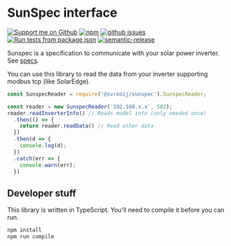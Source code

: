 # SunSpec interface

[![Support me on Github][badge_sponsor]][link_sponsor]
[![npm][badge_npm]][link_npm]
[![github issues][badge_issues]][link_issues]
[![Run tests from package.json][badge_build]][link_build]
[![semantic-release][badge_semantic]][link_semantic]

Sunspec is a specification to communicate with your solar power inverter. See [specs](https://www.solaredge.com/sites/default/files/sunspec-implementation-technical-note.pdf).

You can use this library to read the data from your inverter supporting modbus tcp (like SolarEdge).

```JavaScript
const SunspecReader = require('@svrooij/sunspec').SunspecReader;

const reader = new SunspecReader('192.168.x.x', 502);
reader.readInverterInfo() // Reads model info (only needed once)
  .then(() => {
    return reader.readData() // Read other data
  })
  .then(d => {
    console.log(d);
  })
  .catch(err => {
    console.warn(err);
  })
```

## Developer stuff

This library is written in TypeScript. You'll need to compile it before you can run.

```bash
npm install
npm run compile
```

[badge_sponsor]: https://img.shields.io/badge/Sponsor-on%20Github-red
[badge_issues]: https://img.shields.io/github/issues/svrooij/sunspec
[badge_npm]: https://img.shields.io/npm/v/@svrooij/sunspec
[badge_semantic]: https://img.shields.io/badge/%20%20%F0%9F%93%A6%F0%9F%9A%80-semantic--release-e10079.svg
[badge_build]: https://github.com/svrooij/sunspec/workflows/Run%20tests%20from%20package.json/badge.svg

[link_build]: https://github.com/svrooij/sunspec/actions
[link_sponsor]: https://github.com/sponsors/svrooij
[link_issues]: https://github.com/svrooij/sunspec/issues
[link_npm]: https://www.npmjs.com/package/@svrooij/sunspec
[link_semantic]: https://github.com/semantic-release/semantic-release
